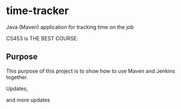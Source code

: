 # time-tracker
Java (Maven) application for tracking time on the job

CS453 is THE BEST COURSE.


## Purpose

This purpose of this project is to show how to use Maven and Jenkins together.

Updates, 

and more updates
